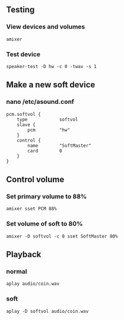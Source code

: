 ## Testing 

### View devices and volumes
```amixer```

### Test device
```speaker-test -D hw -c 0 -twav -s 1```

## Make a new soft device
### nano /etc/asound.conf
```
pcm.softvol {
    type            softvol
    slave {
        pcm         "hw"
    }
    control {
        name        "SoftMaster"
        card        0
    }
}
```

## Control volume

### Set primary volume to 88%
```amixer sset PCM 88%```

### Set volume of soft to 80%
```amixer -D softvol -c 0 sset SoftMaster 80%```

## Playback

### normal 
``` aplay audio/coin.wav ```

### soft
``` aplay -D softvol audio/coin.wav ```
